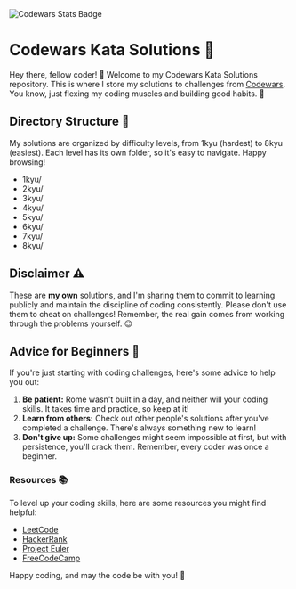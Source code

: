 <img src="https://www.codewars.com/users/AnazThaj/badges/large" alt="Codewars Stats Badge">

# Codewars Kata Solutions 🥋

Hey there, fellow coder! 👋 Welcome to my Codewars Kata Solutions repository. This is where I store my solutions to challenges from [Codewars](https://codewars.com). You know, just flexing my coding muscles and building good habits. 💪

## Directory Structure 📁

My solutions are organized by difficulty levels, from 1kyu (hardest) to 8kyu (easiest). Each level has its own folder, so it's easy to navigate. Happy browsing!

- 1kyu/
- 2kyu/
- 3kyu/
- 4kyu/
- 5kyu/
- 6kyu/
- 7kyu/
- 8kyu/

## Disclaimer ⚠️

These are **my own** solutions, and I'm sharing them to commit to learning publicly and maintain the discipline of coding consistently. Please don't use them to cheat on challenges! Remember, the real gain comes from working through the problems yourself. 😉

## Advice for Beginners 🌱

If you're just starting with coding challenges, here's some advice to help you out:

1. **Be patient:** Rome wasn't built in a day, and neither will your coding skills. It takes time and practice, so keep at it!
2. **Learn from others:** Check out other people's solutions after you've completed a challenge. There's always something new to learn!
3. **Don't give up:** Some challenges might seem impossible at first, but with persistence, you'll crack them. Remember, every coder was once a beginner.

### Resources 📚

To level up your coding skills, here are some resources you might find helpful:

- [LeetCode](https://leetcode.com)
- [HackerRank](https://www.hackerrank.com)
- [Project Euler](https://projecteuler.net)
- [FreeCodeCamp](https://www.freecodecamp.org)

Happy coding, and may the code be with you! 🚀
